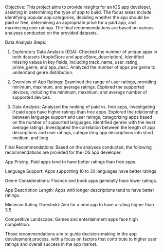 Objective:
This project aims to provide insights for an iOS app developer, assisting in determining the type of app to build. The focus areas include identifying popular app categories, deciding whether the app 
should be paid or free, determining an appropriate price for a paid app, and maximizing user ratings. The final recommendations are based on various analyses conducted on the provided datasets.

Data Analysis Steps:

1. Exploratory Data Analysis (EDA):
Checked the number of unique apps in both datasets (AppleStore and appleStore_description).
Identified missing values in key fields, including track_name, user_rating, prime_genre, and app_desc.
Analyzed the number of apps per genre to understand genre distribution.

2. Overview of App Ratings:
Examined the range of user ratings, providing minimum, maximum, and average ratings.
Explored the supported devices, including the minimum, maximum, and average number of supported devices.

3. Data Analysis:
Analyzed the ranking of paid vs. free apps, investigating if paid apps have higher ratings than free apps.
Explored the relationship between language support and user ratings, categorizing apps based on the number of supported languages.
Identified genres with the least average ratings.
Investigated the correlation between the length of app descriptions and user ratings, categorizing app descriptions into short, medium, and long.

Final Recommendations:
Based on the analyses conducted, the following recommendations are provided for the iOS app developer:

App Pricing:
Paid apps tend to have better ratings than free apps.

Language Support:
Apps supporting 10 to 30 languages have better ratings.

Genre Considerations:
Finance and book apps generally have lower ratings.

App Description Length:
Apps with longer descriptions tend to have better ratings.

Minimum Rating Threshold:
Aim for a new app to have a rating higher than 3.5.

Competitive Landscape:
Games and entertainment apps face high competition.

These recommendations aim to guide decision-making in the app development process, with a focus on factors that contribute to higher user ratings and overall success in the app market.
